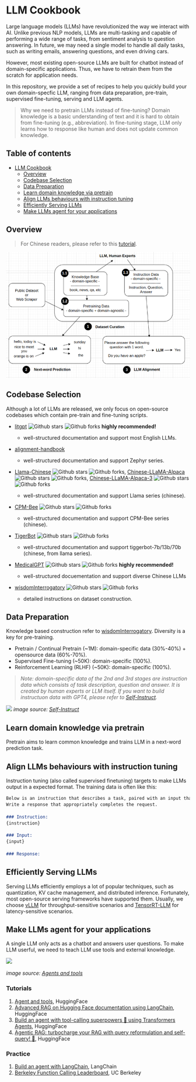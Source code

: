 # LLM Cookbook
Large language models (LLMs) have revolutionized the way we interact with AI. Unlike previous NLP models, LLMs are multi-tasking and capable of performing a wide range of tasks, from sentiment analysis to question answering. In future, we may need a single model to handle all daily tasks, such as writing emails, answering questions, and even driving cars.

However, most existing open-source LLMs are built for chatbot instead of domain-specific applications. Thus, we have to retrain them from the scratch for application needs.

In this repository, we provide a set of recipes to help you quickly build your own domain-specfic LLM, ranging from data preparation, pre-train, supervised fine-tuning, serving and LLM agents.

> Why we need to pretrain LLMs instead of fine-tuning?
> Domain knowledge is a basic understanding of text and it is hard to obtain from fine-tuning (e.g., abbreviation). In fine-tuning stage, LLM only learns how to response like human and does not update common knowledge.

## Table of contents
- [LLM Cookbook](#llm-cookbook)
    - [Overview](#overview)
    - [Codebase Selection](#codebase-selection)
    - [Data Preparation](#data-preparation)
    - [Learn domain knowledge via pretrain](#learn-domain-knowledge-via-pretrain)
    - [Align LLMs behaviours with instruction tuning](#align-llms-behaviours-with-instruction-tuning)
    - [Efficiently Serving LLMs](#efficiently-serving-llms)
    - [Make LLMs agent for your applications](#make-llms-agent-for-your-applications)

## Overview
> For Chinese readers, please refer to this [tutorial](https://cloud.tencent.com/developer/article/2315386).

<!-- ![alt text](image.png) -->

![alt text](image-1.png)

## Codebase Selection
Although a lot of LLMs are released, we only focus on open-source codebases which contain pre-train and fine-tuning scripts.
- [litgpt](https://github.com/Lightning-AI/litgpt) ![Github stars](https://img.shields.io/github/stars/Lightning-AI/litgpt.svg) ![Github forks](https://img.shields.io/github/forks/Lightning-AI/litgpt.svg) **highly recommended!**
    - well-structured documentation and support most English LLMs.
- [alignment-handbook](https://github.com/huggingface/alignment-handbook) 
    - well-structured documentation and support Zephyr series.
- [Llama-Chinese](https://github.com/LlamaFamily/Llama-Chinese) ![Github stars](https://img.shields.io/github/stars/LlamaFamily/Llama-Chinese.svg) ![Github forks](https://img.shields.io/github/forks/LlamaFamily/Llama-Chinese.svg), [Chinese-LLaMA-Alpaca](https://github.com/ymcui/Chinese-LLaMA-Alpaca) ![Github stars](https://img.shields.io/github/stars/ymcui/Chinese-LLaMA-Alpaca.svg) ![Github forks](https://img.shields.io/github/forks/ymcui/Chinese-LLaMA-Alpaca.svg), [Chinese-LLaMA-Alpaca-3](https://github.com/ymcui/Chinese-LLaMA-Alpaca-3) ![Github stars](https://img.shields.io/github/stars/ymcui/Chinese-LLaMA-Alpaca-3.svg) ![Github forks](https://img.shields.io/github/forks/ymcui/Chinese-LLaMA-Alpaca-3.svg)
    - well-structured documentation and support Llama series (chinese).

- [CPM-Bee](https://github.com/OpenBMB/CPM-Bee) ![Github stars](https://img.shields.io/github/stars/OpenBMB/CPM-Bee.svg) ![Github forks](https://img.shields.io/github/forks/OpenBMB/CPM-Bee.svg)
    - well-structured documentation and support CPM-Bee series (chinese).
- [TigerBot](https://github.com/TigerResearch/TigerBot) ![Github stars](https://img.shields.io/github/stars/TigerResearch/TigerBot.svg) ![Github forks](https://img.shields.io/github/forks/TigerResearch/TigerBot.svg)
    - well-structured documentation and support tiggerbot-7b/13b/70b (chinese, from llama series).
- [MedicalGPT](https://github.com/shibing624/MedicalGPT) ![Github stars](https://img.shields.io/github/stars/shibing624/MedicalGPT.svg) ![Github forks](https://img.shields.io/github/forks/shibing624/MedicalGPT.svg) **highly recommended!**
    - well-structured docuementation and support diverse Chinese LLMs 
- [wisdomInterrogatory](https://github.com/zhihaiLLM/wisdomInterrogatory) ![Github stars](https://img.shields.io/github/stars/zhihaiLLM/wisdomInterrogatory.svg) ![Github forks](https://img.shields.io/github/forks/zhihaiLLM/wisdomInterrogatory.svg)
    - detailed instructions on dataset construction.

## Data Preparation

Knowledge based construction refer to [wisdomInterrogatory](https://github.com/zhihaiLLM/wisdomInterrogatory). Diversity is a key for pre-training.

- Pretrain / Continual Pretrain (~1M): domain-specific data (30%-40%) + opensource data (60%-70%).
- Supervised Fine-tuning (~50K): domain-specific (100%).
- Reinforcement Learning (RLHF) (~50K): domain-specific (100%).

> _Note: domain-specific data of the 2nd and 3rd stages are instruction data which consists of task description, question and answer. It is created by human experts or LLM itself. If you want to build instructuon data with GPT4, please refer to [Self-Instruct](https://github.com/yizhongw/self-instruct)._

![](https://github.com/yizhongw/self-instruct/raw/main/docs/pipeline.JPG)
_image source: [Self-Instruct](https://github.com/yizhongw/self-instruct)_

## Learn domain knowledge via pretrain

Pretrain aims to learn common knowledge and trains LLM in a next-word prediction task.

## Align LLMs behaviours with instruction tuning

Instruction tuning (also called supervised finetuning) targets to make LLMs output in a expected format. The training data is often like this: 
```markdown
Below is an instruction that describes a task, paired with an input that provides further context. 
Write a response that appropriately completes the request.

### Instruction:
{instruction}

### Input:
{input}

### Response: 
```

## Efficiently Serving LLMs 
Serving LLMs efficiently employs a lot of popular techniques, such as quantization, KV cache management, and distributed inference. Fortunately, most open-source serving frameworks have supported them. Usually, we choose [vLLM](https://docs.vllm.ai/en/latest/index.html) for throughput-sensitive scenarios and [TensorRT-LLM](https://github.com/NVIDIA/TensorRT-LLM) for latency-sensitive scenarios.

## Make LLMs agent for your applications
A single LLM only acts as a chatbot and answers user questions. To make LLM userful, we need to teach LLM use tools and external knowledge.

![](https://huggingface.co/datasets/huggingface/documentation-images/resolve/main/blog/open-source-llms-as-agents/ReAct.png)

*image source: [Agents and tools](https://huggingface.co/docs/transformers/agents)*

### Tutorials
1. [Agent and tools](https://huggingface.co/docs/transformers/agents), HuggingFace
2. [Advanced RAG on Hugging Face documentation using LangChain](https://huggingface.co/learn/cookbook/advanced_rag), HuggingFace
3. [Build an agent with tool-calling superpowers 🦸 using Transformers Agents](https://huggingface.co/learn/cookbook/agents), HuggingFace
4. [Agentic RAG: turbocharge your RAG with query reformulation and self-query! 🚀](https://huggingface.co/learn/cookbook/agent_rag), HuggingFace

### Practice
1. [Build an agent with LangChain](https://python.langchain.com/v0.1/docs/modules/agents/), LangChain
2. [Berkeley Function Calling Leaderboard](https://github.com/ShishirPatil/gorilla/tree/main/berkeley-function-call-leaderboard), UC Berkeley